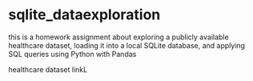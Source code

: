 # sqlite_dataexploration
this is a homework assignment about exploring a publicly available healthcare dataset, loading it into a local SQLite database, and applying SQL queries using Python with Pandas

healthcare dataset linkL
